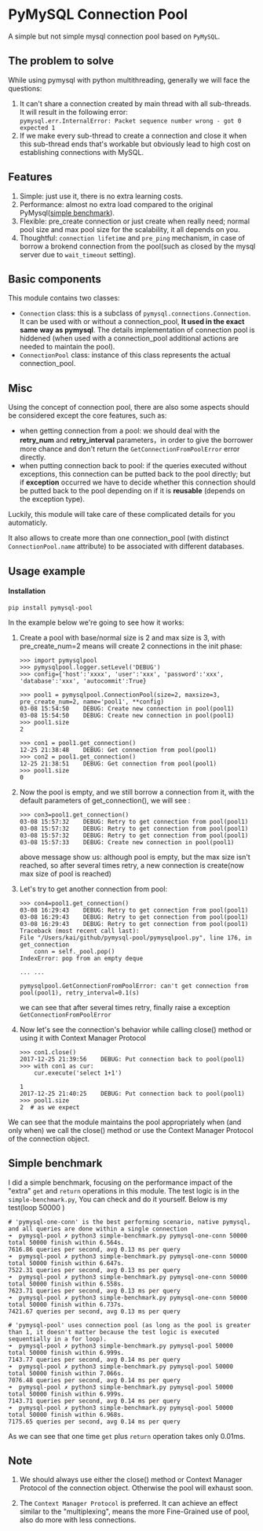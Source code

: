 # PyMySQL Connection Pool
A simple but not simple mysql connection pool based on `PyMySQL`.

## The problem to solve
While using pymysql with python multithreading, generally we will face the questions:  
1. It can't share a connection created by main thread with all sub-threads. It will result in the following error:  
    `pymysql.err.InternalError: Packet sequence number wrong - got 0 expected 1`  
2. If we make every sub-thread to create a connection and close it when this sub-thread ends that's workable but obviously lead to high cost on establishing connections with MySQL.

## Features
1. Simple: just use it, there is no extra learning costs.
2. Performance: almost no extra load compared to the original PyMysql([simple benchmark](https://github.com/jkklee/pymysql-pool#simple-benchmark)).
3. Flexible: pre_create connection or just create when really need; normal pool size and max pool size for the scalability, it all depends on you. 
4. Thoughtful: `connection lifetime` and `pre_ping` mechanism, in case of borrow a brokend connection from the pool(such as closed by the mysql server due to `wait_timeout` setting). 

## Basic components
This module contains two classes: 
- `Connection` class: this is a subclass of `pymysql.connections.Connection`. It can be used with or without a connection_pool, **It used in the exact same way as pymysql**. The details implementation of connection pool is hiddened (when used with a connection_pool additional actions are needed to maintain the pool).  
- `ConnectionPool` class: instance of this class represents the actual connection_pool.

## Misc
Using the concept of connection pool, there are also some aspects should be considered except the core features, such as:

- when getting connection from a pool: we should deal with the **retry_num** and **retry_interval** parameters，in order to give the borrower more chance and don't return the `GetConnectionFromPoolError` error directly.
- when putting connection back to pool: if the queries executed without exceptions, this connection can be putted back to the pool directly; but if **exception** occurred we have to decide whether this connection should be putted back to the pool depending on if it is **reusable** (depends on the exception type).

Luckily, this module will take care of these complicated details for you automaticly.

It also allows to create more than one connection_pool (with distinct `ConnectionPool.name` attribute) to be associated with different databases.

## Usage example
#### Installation
```
pip install pymysql-pool
```

In the example below we're going to see how it works:  

1. Create a pool with base/normal size is 2 and max size is 3, with pre_create_num=2 means will create 2 connections in the init phase:
    ```
    >>> import pymysqlpool
    >>> pymysqlpool.logger.setLevel('DEBUG')
    >>> config={'host':'xxxx', 'user':'xxx', 'password':'xxx', 'database':'xxx', 'autocommit':True}

    >>> pool1 = pymysqlpool.ConnectionPool(size=2, maxsize=3, pre_create_num=2, name='pool1', **config)
    03-08 15:54:50    DEBUG: Create new connection in pool(pool1)
    03-08 15:54:50    DEBUG: Create new connection in pool(pool1)
    >>> pool1.size
    2

    >>> con1 = pool1.get_connection()
    12-25 21:38:48    DEBUG: Get connection from pool(pool1)
    >>> con2 = pool1.get_connection()
    12-25 21:38:51    DEBUG: Get connection from pool(pool1)
    >>> pool1.size
    0
    ```
2. Now the pool is empty, and we still borrow a connection from it, with the default parameters of get_connection(), we will see :
    ```
    >>> con3=pool1.get_connection()
    03-08 15:57:32    DEBUG: Retry to get connection from pool(pool1)
    03-08 15:57:32    DEBUG: Retry to get connection from pool(pool1)
    03-08 15:57:32    DEBUG: Retry to get connection from pool(pool1)
    03-08 15:57:33    DEBUG: Create new connection in pool(pool1)
    ```
    above message show us: although pool is empty, but the max size isn't reached, so after several times retry, a new connection is create(now max size of  pool is reached)

3. Let's try to get another connection from pool:

    ```
    >>> con4=pool1.get_connection()
    03-08 16:29:43    DEBUG: Retry to get connection from pool(pool1)
    03-08 16:29:43    DEBUG: Retry to get connection from pool(pool1)
    03-08 16:29:43    DEBUG: Retry to get connection from pool(pool1)
    Traceback (most recent call last):
    File "/Users/kai/github/pymysql-pool/pymysqlpool.py", line 176, in get_connection
        conn = self._pool.pop()
    IndexError: pop from an empty deque

    ... ...

    pymysqlpool.GetConnectionFromPoolError: can't get connection from pool(pool1), retry_interval=0.1(s)
    ```
    we can see that after several times retry, finally raise a exception `GetConnectionFromPoolError`

4. Now let's see the connection's behavior while calling close() method or using it with Context Manager Protocol

    ```
    >>> con1.close()
    2017-12-25 21:39:56    DEBUG: Put connection back to pool(pool1)
    >>> with con1 as cur:
	    cur.execute('select 1+1')

    1
    2017-12-25 21:40:25    DEBUG: Put connection back to pool(pool1)
    >>> pool1.size
    2  # as we expect
We can see that the module maintains the pool appropriately when (and only when) we call the close() method or use the Context Manager Protocol of the connection object.

## Simple benchmark
I did a simple benchmark, focusing on the performance impact of the "extra" `get` and `return` operations in this module.
The test logic is in the `simple-benchmark.py`, You can check and do it yourself.
Below is my test(loop 50000 )
```
# 'pymysql-one-conn' is the best performing scenario, native pymysql, and all queries are done within a single connection
➜  pymysql-pool ✗ python3 simple-benchmark.py pymysql-one-conn 50000
total 50000 finish within 6.564s.
7616.86 queries per second, avg 0.13 ms per query
➜  pymysql-pool ✗ python3 simple-benchmark.py pymysql-one-conn 50000
total 50000 finish within 6.647s.
7522.31 queries per second, avg 0.13 ms per query
➜  pymysql-pool ✗ python3 simple-benchmark.py pymysql-one-conn 50000
total 50000 finish within 6.558s.
7623.71 queries per second, avg 0.13 ms per query
➜  pymysql-pool ✗ python3 simple-benchmark.py pymysql-one-conn 50000
total 50000 finish within 6.737s.
7421.67 queries per second, avg 0.13 ms per query

# 'pymysql-pool' uses connection pool (as long as the pool is greater than 1, it doesn't matter because the test logic is executed sequentially in a for loop).
➜  pymysql-pool ✗ python3 simple-benchmark.py pymysql-pool 50000
total 50000 finish within 6.999s.
7143.77 queries per second, avg 0.14 ms per query
➜  pymysql-pool ✗ python3 simple-benchmark.py pymysql-pool 50000
total 50000 finish within 7.066s.
7076.48 queries per second, avg 0.14 ms per query
➜  pymysql-pool ✗ python3 simple-benchmark.py pymysql-pool 50000
total 50000 finish within 6.999s.
7143.71 queries per second, avg 0.14 ms per query
➜  pymysql-pool ✗ python3 simple-benchmark.py pymysql-pool 50000
total 50000 finish within 6.968s.
7175.65 queries per second, avg 0.14 ms per query
```
As we can see that one time `get` plus `return` operation takes only 0.01ms.

## Note
1. We should always use either the close() method or Context Manager Protocol of the connection object. Otherwise the pool will exhaust soon.

2. The `Context Manager Protocol` is preferred. It can achieve an effect similar to the "multiplexing", means the more Fine-Grained use of pool, also do more with less connections.
